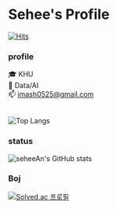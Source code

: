 # Sehee's Profile

[![Hits](https://hits.seeyoufarm.com/api/count/incr/badge.svg?url=https%3A%2F%2Fgithub.com%2FseheeAn&count_bg=%23B94DF5&title_bg=%23000000&icon=&icon_color=%23E7E7E7&title=hits&edge_flat=false)](https://hits.seeyoufarm.com)


### profile
🎓 KHU  
🌱 Data/AI  
📫 imash0525@gmail.com  
<br>

![Top Langs](https://github-readme-stats.vercel.app/api/top-langs/?username=seheeAn&layout=compact&theme=tokyonight)


### status
![seheeAn's GitHub stats](https://github-readme-stats.vercel.app/api?username=seheeAn&show_icons=true&theme=tokyonight)


### Boj
[![Solved.ac
프로필](http://mazassumnida.wtf/api/v2/generate_badge?boj=imash0728)](https://solved.ac/imash0728)
